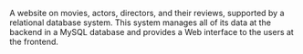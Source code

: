 A website on movies, actors, directors, and their reviews, supported by a relational database system. This system manages all of its data at the backend in a MySQL database and provides a Web interface to the users at the frontend.

